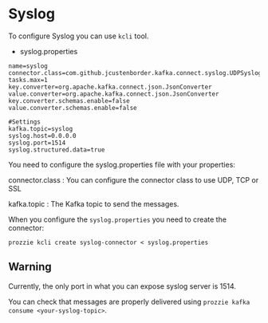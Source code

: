---
---

# Syslog

To configure Syslog you can use `kcli` tool.

* syslog.properties

```
name=syslog
connector.class=com.github.jcustenborder.kafka.connect.syslog.UDPSyslogSourceConnector
tasks.max=1
key.converter=org.apache.kafka.connect.json.JsonConverter
value.converter=org.apache.kafka.connect.json.JsonConverter
key.converter.schemas.enable=false
value.converter.schemas.enable=false

#Settings
kafka.topic=syslog
syslog.host=0.0.0.0
syslog.port=1514
syslog.structured.data=true
```

You need to configure the syslog.properties file with your properties:

connector.class
: You can configure the connector class to use UDP, TCP or SSL

kafka.topic
: The Kafka topic to send the messages.

When you configure the `syslog.properties` you need to create the connector:

`prozzie kcli create syslog-connector < syslog.properties`

## Warning
Currently, the only port in what you can expose syslog server is 1514.

You can check that messages are properly delivered using `prozzie kafka consume <your-syslog-topic>`.
